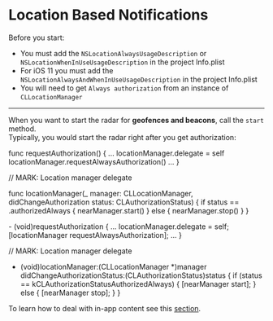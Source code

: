 # Location Based Notifications

Before you start:

* You must add the `NSLocationAlwaysUsageDescription` or `NSLocationWhenInUseUsageDescription` in the project Info.plist
* For iOS 11 you must add the `NSLocationAlwaysAndWhenInUseUsageDescription` in the project Info.plist
* You will need to get `Always authorization`  from an instance of  `CLLocationManager`
___
When you want to start the radar for **geofences and beacons**, call the ```start``` method.
<br>Typically, you would start the radar right after you get authorization:

<div class="code-swift">
func requestAuthorization() {
    ...
    locationManager.delegate = self
    locationManager.requestAlwaysAuthorization()
    ...
}

// MARK: Location manager delegate

func locationManager(_ manager: CLLocationManager, didChangeAuthorization status: CLAuthorizationStatus) {
    if status == .authorizedAlways {
        nearManager.start()
    } else {
        nearManager.stop()
    }
}
</div>
<div class="code-objc">
- (void)requestAuthorization {
    ...
    locationManager.delegate = self;
    [locationManager requestAlwaysAuthorization];
    ...
}

// MARK: Location manager delegate

- (void)locationManager:(CLLocationManager *)manager didChangeAuthorizationStatus:(CLAuthorizationStatus)status {
    if (status == kCLAuthorizationStatusAuthorizedAlways) {
        [nearManager start];
    } else {
        [nearManager stop];
    }
}
</div>

To learn how to deal with in-app content see this [section](handle-content.md).
